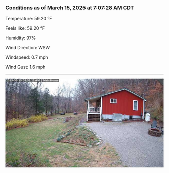 ### Conditions as of March 15, 2025 at 7:07:28 AM CDT 

Temperature: 59.20 &deg;F

Feels like: 59.20 &deg;F

Humidity: 97%

Wind Direction: WSW

Windspeed: 0.7 mph

Wind Gust: 1.6 mph

---

<img src="./images/latest.jpeg"/>

